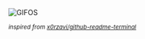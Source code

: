 <div align="justify">
<picture>
    <source media="(prefers-color-scheme: dark)" srcset="https://i.ibb.co/tw8r1dFr/output-gif.gif">
    <source media="(prefers-color-scheme: light)" srcset="https://i.ibb.co/tw8r1dFr/output-gif.gif">
    <img alt="GIFOS" src="https://i.ibb.co/tw8r1dFr/output-gif.gif">
</picture>

<sub><i>inspired from [x0rzavi/github-readme-terminal](https://github.com/x0rzavi/github-readme-terminal)</i></sub>

</div>

<!-- Image deletion URL: https://ibb.co/qLkQ2ZVQ/92bf48f20c856da45787bb0e2b9e4851 -->
